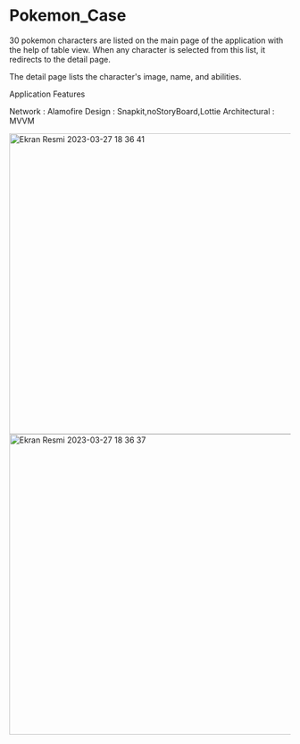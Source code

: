 # Pokemon_Case

30 pokemon characters are listed on the main page of the application with the help of table view. When any character is selected from this list, it redirects to the detail page.

The detail page lists the character's image, name, and abilities.



Application Features

Network : Alamofire
Design : Snapkit,noStoryBoard,Lottie
Architectural : MVVM


<img height="538" alt="Ekran Resmi 2023-03-27 18 36 41" src="https://user-images.githubusercontent.com/82399051/227990901-510764f6-4a9f-44bb-ae34-01cb1f515e83.png"><img height="538" alt="Ekran Resmi 2023-03-27 18 36 37" src="https://user-images.githubusercontent.com/82399051/227990922-2a270d37-0963-4f06-b4bc-b8f5e74cebd1.png">
